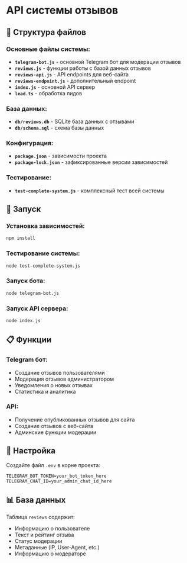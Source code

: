 # API системы отзывов

## 📁 Структура файлов

### Основные файлы системы:
- **`telegram-bot.js`** - основной Telegram бот для модерации отзывов
- **`reviews.js`** - функции работы с базой данных отзывов
- **`reviews-api.js`** - API endpoints для веб-сайта
- **`reviews-endpoint.js`** - дополнительный endpoint
- **`index.js`** - основной API сервер
- **`lead.ts`** - обработка лидов

### База данных:
- **`db/reviews.db`** - SQLite база данных с отзывами
- **`db/schema.sql`** - схема базы данных

### Конфигурация:
- **`package.json`** - зависимости проекта
- **`package-lock.json`** - зафиксированные версии зависимостей

### Тестирование:
- **`test-complete-system.js`** - комплексный тест всей системы

## 🚀 Запуск

### Установка зависимостей:
```bash
npm install
```

### Тестирование системы:
```bash
node test-complete-system.js
```

### Запуск бота:
```bash
node telegram-bot.js
```

### Запуск API сервера:
```bash
node index.js
```

## 📋 Функции

### Telegram бот:
- Создание отзывов пользователями
- Модерация отзывов администратором
- Уведомления о новых отзывах
- Статистика и аналитика

### API:
- Получение опубликованных отзывов для сайта
- Создание отзывов с веб-сайта
- Админские функции модерации

## 🔧 Настройка

Создайте файл `.env` в корне проекта:
```env
TELEGRAM_BOT_TOKEN=your_bot_token_here
TELEGRAM_CHAT_ID=your_admin_chat_id_here
```

## 📊 База данных

Таблица `reviews` содержит:
- Информацию о пользователе
- Текст и рейтинг отзыва
- Статус модерации
- Метаданные (IP, User-Agent, etc.)
- Информацию о модераторе
